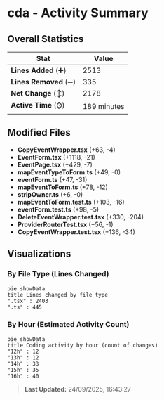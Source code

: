 # cda - Activity Summary 

## Overall Statistics

| Stat                   | Value                                                             |
| ---------------------- | ----------------------------------------------------------------- |
| **Lines Added** (➕)   | 2513                                          |
| **Lines Removed** (➖) | 335                                        |
| **Net Change** (↕)    | 2178                |
| **Active Time** (⌚)   | 189 minutes |


## Modified Files
- **CopyEventWrapper.tsx** (+63, -4)
- **EventForm.tsx** (+1118, -21)
- **EventPage.tsx** (+429, -7)
- **mapEventTypeToForm.ts** (+49, -0)
- **eventForm.ts** (+47, -31)
- **mapEventToForm.ts** (+78, -12)
- **stripOwner.ts** (+6, -0)
- **mapEventToForm.test.ts** (+103, -16)
- **eventForm.test.ts** (+98, -5)
- **DeleteEventWrapper.test.tsx** (+330, -204)
- **ProviderRouterTest.tsx** (+56, -1)
- **CopyEventWrapper.test.tsx** (+136, -34)

## Visualizations

### By File Type (Lines Changed)

```mermaid
pie showData
title Lines changed by file type
".tsx" : 2403
".ts" : 445
```

### By Hour (Estimated Activity Count)

```mermaid
pie showData
title Coding activity by hour (count of changes)
"12h" : 12
"13h" : 12
"14h" : 33
"15h" : 35
"16h" : 40
```


> **Last Updated:** 24/09/2025, 16:43:27